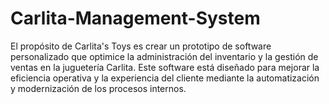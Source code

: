 # Carlita-Management-System
El propósito de Carlita's Toys es crear un prototipo de software personalizado que optimice la administración del inventario y la gestión de ventas en la juguetería Carlita. Este software está diseñado para mejorar la eficiencia operativa y la experiencia del cliente mediante la automatización y modernización de los procesos internos.
